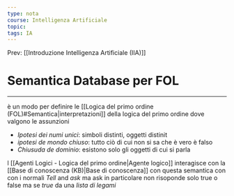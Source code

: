 ```yaml
---
type: nota
course: Intelligenza Artificiale
topic: 
tags: IA
---
```


Prev: [[Introduzione Intelligenza Artificiale (IIA)]]

# Semantica Database per FOL
---
è un modo per definire le [[Logica del primo ordine (FOL)#Semantica|interpretazioni]] della logica del primo ordine dove valgono le assunzioni 
- _Ipotesi dei numi unici_: simboli distinti, oggetti distinit
- _ipotesi de mondo chiuso_: tutto ciò di cui non si sa che è vero è falso
- _Chiusuda de dominio_: esistono solo gli oggetti di cui si parla

l [[Agenti Logici - Logica del primo ordine|Agente logico]] interagisce con la [[Base di conoscenza (KB)|Base di conoscenza]]  con questa semantica con 
con i normali _Tell_ and _ask_ ma ask in particolare non risoponde solo true o false ma se _true_ da una _lista di legami_ 



